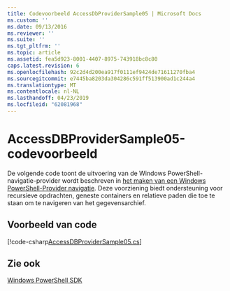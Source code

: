 ```yaml
---
title: Codevoorbeeld AccessDbProviderSample05 | Microsoft Docs
ms.custom: ''
ms.date: 09/13/2016
ms.reviewer: ''
ms.suite: ''
ms.tgt_pltfrm: ''
ms.topic: article
ms.assetid: fea5d923-8001-4407-8975-743918bc8c80
caps.latest.revision: 6
ms.openlocfilehash: 92c2d4d200ea917f0111ef9424de71611270fba4
ms.sourcegitcommit: e7445ba8203da304286c591ff513900ad1c244a4
ms.translationtype: MT
ms.contentlocale: nl-NL
ms.lasthandoff: 04/23/2019
ms.locfileid: "62081968"
---
```

# <a name="accessdbprovidersample05-code-sample"></a>AccessDBProviderSample05-codevoorbeeld

De volgende code toont de uitvoering van de Windows PowerShell-navigatie-provider wordt beschreven in [het maken van een Windows PowerShell-Provider navigatie](./creating-a-windows-powershell-navigation-provider.md). Deze voorziening biedt ondersteuning voor recursieve opdrachten, geneste containers en relatieve paden die toe te staan om te navigeren van het gegevensarchief.

## <a name="code-sample"></a>Voorbeeld van code

[!code-csharp[AccessDBProviderSample05.cs](../../powershell-sdk-samples/SDK-2.0/csharp/AccessDBProviderSample05/AccessDBProviderSample05.cs#L11-L1960 "AccessDBProviderSample05.cs")]

## <a name="see-also"></a>Zie ook

[Windows PowerShell SDK](../windows-powershell-reference.md)